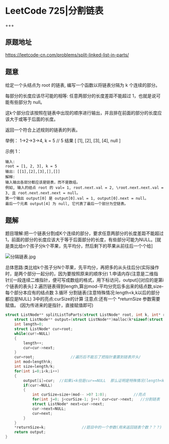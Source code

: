 # LeetCode 725|分割链表

+++

## 原题地址

<https://leetcode-cn.com/problems/split-linked-list-in-parts/>



## 题意

给定一个头结点为 root 的链表, 编写一个函数以将链表分隔为 k 个连续的部分。

每部分的长度应该尽可能的相等: 任意两部分的长度差距不能超过 1，也就是说可能有些部分为 null。

这k个部分应该按照在链表中出现的顺序进行输出，并且排在前面的部分的长度应该大于或等于后面的长度。

返回一个符合上述规则的链表的列表。

举例： 1->2->3->4, k = 5 // 5 结果 [ [1], [2], [3], [4], null ]

示例 1：

~~~
输入: 
root = [1, 2, 3], k = 5
输出: [[1],[2],[3],[],[]]
解释:
输入输出各部分都应该是链表，而不是数组。
例如, 输入的结点 root 的 val= 1, root.next.val = 2, \root.next.next.val = 3, 且 root.next.next.next = null。
第一个输出 output[0] 是 output[0].val = 1, output[0].next = null。
最后一个元素 output[4] 为 null, 它代表了最后一个部分为空链表。
~~~



## 题解

题目理解:把一个链表分割成K个连续的部分，要求任意两部分的长度差距不能超过1，前面的部分的长度应该大于等于后面部分的长度，有些部分可能为NULL。[就是类比给n个孩子分k个苹果，先平均分，然后剩下的苹果从前往后一个个给]

![分隔链表.jpg](https://pic.leetcode-cn.com/8d362375b1b40f1a52254240d1e92af233b53c1877c8da1eb056ecc7581dda3f-%E5%88%86%E9%9A%94%E9%93%BE%E8%A1%A8.jpg)

总体思路:类比给k个孩子分N个苹果，先平均分，再把多的从头往后分(实际操作时，是两个部分一起分的，因为要按照原来的顺序分)
1.申请内存(注意是二维指针)[一段连续二维指针，便可写成数组的格式，用下标访问，output[i]对应的是第i个链表的表头]
2.遍历链表得到length,算出mod-平均分完后多出来的结点数,size-每个部分本应有的结点数
3.循环 分割链表(注意特殊情况:length<k,k以后的部分都应是NULL)
3中的亮点:curSize的计算
注意点:还有一个 *returnSize 参数需要赋值。 (因为传进来的是指针，直接赋值即可)

~~~c
struct ListNode** splitListToParts(struct ListNode* root, int k, int* returnSize){
    struct ListNode** output=(struct ListNode**)malloc(k*sizeof(struct ListNode*)); //注意申请内存的表达式
    int length=0;
    struct ListNode* cur=root;
    while(cur!=NULL)
    {
        length++;
        cur=cur->next;
    }
    cur=root;                //遍历后不能忘了把指针重置到链表开头/
    int mod=length%k;
    int size=length/k;
    for(int i=0;i<k;i++)
    {
        output[i]=cur;  //如果i<k但是cur==NULL  那么证明是特殊情况(length<k) 只将cur(即NULL)赋给数组元素 后面的都不执行
        if(cur!=NULL)
        {        
            int curSize=size+(mod-- >0? 1:0);            //亮点
            for(int j=0; j<curSize-1; j++) cur=cur->next;   //分割链表
            struct ListNode* next=cur->next;
            cur->next=NULL;
            cur=next;
        }
    }
    *returnSize=k;                //题目中的一个参数(用来返回链表个数？？？)
    return output;
}



~~~

